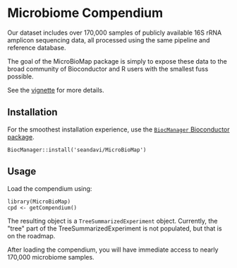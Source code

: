 # Microbiome Compendium


Our dataset includes over 170,000 samples of publicly available 16S rRNA
amplicon sequencing data, all processed using the same pipeline and reference
database.

The goal of the MicroBioMap package is simply to expose these data
to the broad community of Bioconductor and R users with 
the smallest fuss possible. 

See the [vignette](https://seandavi.github.io/MicroBioMap/articles/overview.html) for more details. 

## Installation

For the smoothest installation experience, use the [`BiocManager` Bioconductor 
package](https://bioconductor.org/packages/BiocManager).

```
BiocManager::install('seandavi/MicroBioMap')
```

## Usage

Load the compendium using:

```
library(MicroBioMap)
cpd <- getCompendium()
```

The resulting object is a `TreeSummarizedExperiment` object. Currently, the
"tree" part of the TreeSummarizedExperiment is not populated, but that is
on the roadmap.

After loading the compendium, you will have immediate access to nearly
170,000 microbiome samples. 